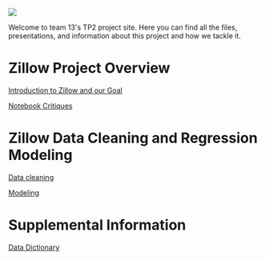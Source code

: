 


![](/code/zillow.png)



Welcome to team 13's TP2 project site. Here you can find all the files, presentations, and information about this project and how we tackle it.




# Zillow Project Overview

[Introduction to Zillow and our Goal](/code/zillo_intro.html)

[Notebook Critiques](/code/Notebooks.html)


# Zillow Data Cleaning and Regression Modeling
[Data cleaning](/code/zillow_scrubv2.html)

[Modeling](/code/models.html)


# Supplemental Information
[Data Dictionary](/code/DataDict.html)
